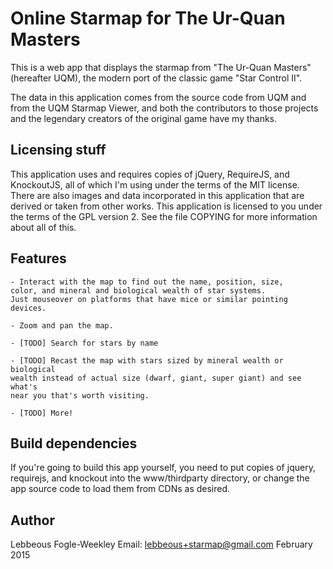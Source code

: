 Online Starmap for The Ur-Quan Masters
======================================

This is a  web app that displays the starmap from "The Ur-Quan Masters"
(hereafter UQM), the modern port of the classic game "Star Control II".

The data in this application comes from the source code from UQM and from
the UQM Starmap Viewer, and both the contributors to those projects and the
legendary creators of the original game have my thanks.

Licensing stuff
---------------

This application uses and requires copies of jQuery, RequireJS, and
KnockoutJS, all of which I'm using under the terms of the MIT
license.  There are also images and data incorporated in this
application that are derived or taken from other works.  This
application is licensed to you under the terms of the GPL
version 2. See the file COPYING for more information about all of this.

Features
--------

    - Interact with the map to find out the name, position, size,
    color, and mineral and biological wealth of star systems.
    Just mouseover on platforms that have mice or similar pointing
    devices.

    - Zoom and pan the map.

    - [TODO] Search for stars by name

    - [TODO] Recast the map with stars sized by mineral wealth or biological
    wealth instead of actual size (dwarf, giant, super giant) and see what's
    near you that's worth visiting.

    - [TODO] More!

Build dependencies
------------------

If you're going to build this app yourself, you need to put copies of
jquery, requirejs, and knockout into the www/thirdparty directory, or
change the app source code to load them from CDNs as desired.

Author
------

Lebbeous Fogle-Weekley
Email: lebbeous+starmap@gmail.com
February 2015
